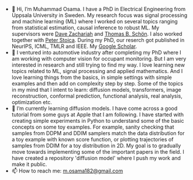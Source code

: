 - 👋 Hi, I’m Muhammad Osama. I have a PhD in Electrical Engineering from Uppsala University in Sweden. My research focus was signal processing and machine learning (ML) where I worked on several topics ranging from statistical estimation,
  causal inference to robust ML. My supervisors were [Dave Zachariah](https://www.uu.se/en/contact-and-organisation/staff?query=N13-1398) and [Thomas B. Schön](https://user.it.uu.se/~thosc112/index.html). I also worked together with
  [Peter Stoica](https://user.it.uu.se/~ps/ps.html). During my PhD, our reserch got published in NeurIPS, ICML, TMLR and IEEE. My [Google Scholar](https://scholar.google.com/citations?user=Zca4tpwAAAAJ&hl=en).
- 👀 I ventured into automotive industry after completing my PhD where I am working with computer vision for occupant monitoring. But I am very interested in research and still trying to find my way.
  I love learning new topics related to ML, signal processing and applied mathematics. And I love learning things from the basics, in simple settings with simple examples and then add on complexity step by step.
  Some of the topics in my mind that I intent to learn: diffusion models, transformers, image reconstruction, conformal prediction, functional analysis, real analysis, optimization etc.  
- 🌱 I’m currently learning diffusion models. I have come across a good tutorial from some guys at Apple that I am following. I have started with creating simple experiments in Python to understand some of the basic concepts
  on some toy examples. For example, sanity checking that samples from DDPM and DDIM samplers match the data distribution for a toy example with known score function, or plotting trajectories of samples from DDIM for a toy distribution
  in 2D. My goal is to gradually move towards implementing some of the important papers in the field. I have created a repository 'diffusion model' where I push my work and make it public. 
- 📫 How to reach me: m.osama182@gmail.com


<!---
mosama182/mosama182 is a ✨ special ✨ repository because its `README.md` (this file) appears on your GitHub profile.
You can click the Preview link to take a look at your changes.
--->
